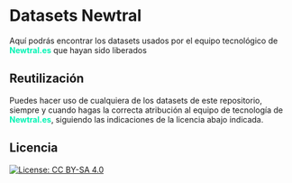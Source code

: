 # Datasets Newtral

Aquí podrás encontrar los datasets usados por el equipo tecnológico de <a style="color: #00F3B3">**Newtral.es**</a> que hayan sido liberados

## Reutilización

Puedes hacer uso de cualquiera de los datasets de este repositorio, siempre y cuando hagas la correcta atribución al equipo de tecnología de <a style="color: #00F3B3">**Newtral.es**</a>, siguiendo las indicaciones de la licencia abajo indicada.

## Licencia

[![License: CC BY-SA 4.0](https://licensebuttons.net/l/by-sa/4.0/80x15.png)](https://creativecommons.org/licenses/by-sa/4.0/)
